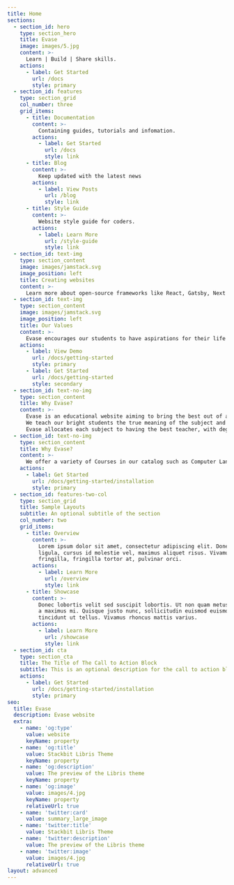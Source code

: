 ```yaml
---
title: Home
sections:
  - section_id: hero
    type: section_hero
    title: Evase
    image: images/5.jpg
    content: >-
      Learn | Build | Share skills.
    actions:
      - label: Get Started
        url: /docs
        style: primary
  - section_id: features
    type: section_grid
    col_number: three
    grid_items:
      - title: Documentation
        content: >-
          Containing guides, tutorials and infomation.
        actions:
          - label: Get Started
            url: /docs
            style: link
      - title: Blog
        content: >-
          Keep updated with the latest news
        actions:
          - label: View Posts
            url: /blog
            style: link
      - title: Style Guide
        content: >-
          Website style guide for coders.
        actions:
          - label: Learn More
            url: /style-guide
            style: link
  - section_id: text-img
    type: section_content
    image: images/jamstack.svg
    image_position: left
    title: Creating websites
    content: >-
      Learn more about open-source frameworks like React, Gatsby, Next and how to build your own website using Netlify & Jamsack
  - section_id: text-img
    type: section_content
    image: images/jamstack.svg
    image_position: left
    title: Our Values
    content: >-
      Evase encourages our students to have aspirations for their life goals, commitment in their studies, and above all fun in all subjects.
    actions:
      - label: View Demo
        url: /docs/getting-started
        style: primary
      - label: Get Started
        url: /docs/getting-started
        style: secondary
  - section_id: text-no-img
    type: section_content
    title: Why Evase?
    content: >-
      Evase is an educational website aiming to bring the best out of an individual's full potential.
      We teach our bright students the true meaning of the subject and how it is applied in real-life scenarios. 
      Evase allocates each subject to having the best teacher, with degrees and worldly experiences, vast portfolios, and more!
  - section_id: text-no-img
    type: section_content
    title: Why Evase?
    content: >-
      We offer a variety of Courses in our catalog such as Computer Languages/Computer Sciences, Economics and Market Trading, Hosting online, Online Safety, and Cyber security. We additionally provide online classes, exercises, and homework, free sources and articles, and well as a state of the art forums for support and sharing ideas. Pushing our hungry learners to become either a developer for a big company or a small project, an economist to analyze the world's economic welfare and conditions, be an online trader, sell, buy and exchange shares and stocks, becoming online safety supervisor and teach others in schools the risks online, Learn cyber security and defend against the dark arts, See what it means to become a professional computer linguist/analyst with wealth of data or hosting and telecommunicating for the world wide web!
    actions:
      - label: Get Started
        url: /docs/getting-started/installation
        style: primary
  - section_id: features-two-col
    type: section_grid
    title: Sample Layouts
    subtitle: An optional subtitle of the section
    col_number: two
    grid_items:
      - title: Overview
        content: >-
          Lorem ipsum dolor sit amet, consectetur adipiscing elit. Donec nisl
          ligula, cursus id molestie vel, maximus aliquet risus. Vivamus in nibh
          fringilla, fringilla tortor at, pulvinar orci.
        actions:
          - label: Learn More
            url: /overview
            style: link
      - title: Showcase
        content: >-
          Donec lobortis velit sed suscipit lobortis. Ut non quam metus. Nullam
          a maximus mi. Quisque justo nunc, sollicitudin euismod euismod at,
          tincidunt ut tellus. Vivamus rhoncus mattis varius.
        actions:
          - label: Learn More
            url: /showcase
            style: link
  - section_id: cta
    type: section_cta
    title: The Title of The Call to Action Block
    subtitle: This is an optional description for the call to action block.
    actions:
      - label: Get Started
        url: /docs/getting-started/installation
        style: primary
seo:
  title: Evase
  description: Evase website
  extra:
    - name: 'og:type'
      value: website
      keyName: property
    - name: 'og:title'
      value: Stackbit Libris Theme
      keyName: property
    - name: 'og:description'
      value: The preview of the Libris theme
      keyName: property
    - name: 'og:image'
      value: images/4.jpg
      keyName: property
      relativeUrl: true
    - name: 'twitter:card'
      value: summary_large_image
    - name: 'twitter:title'
      value: Stackbit Libris Theme
    - name: 'twitter:description'
      value: The preview of the Libris theme
    - name: 'twitter:image'
      value: images/4.jpg
      relativeUrl: true
layout: advanced
---
```

